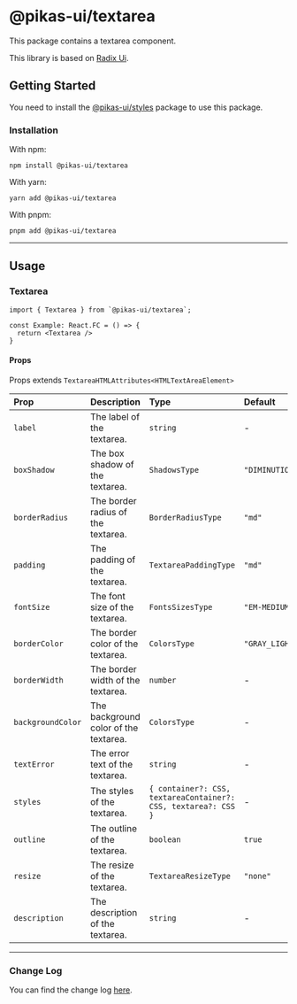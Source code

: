 # @pikas-ui/textarea

This package contains a textarea component.

This library is based on [Radix Ui](https://www.radix-ui.com/).

## Getting Started

You need to install the [@pikas-ui/styles](../styles/README.md) package to use this package.

### Installation

With npm:

```
npm install @pikas-ui/textarea
```

With yarn:

```
yarn add @pikas-ui/textarea
```

With pnpm:

```
pnpm add @pikas-ui/textarea
```

---

## Usage

### Textarea
```tsx
import { Textarea } from `@pikas-ui/textarea`;

const Example: React.FC = () => {
  return <Textarea />
}
```

#### Props
Props extends `TextareaHTMLAttributes<HTMLTextAreaElement>`

| Prop              | Description                           | Type                                                           | Default          |
| :---------------- | :------------------------------------ | :------------------------------------------------------------- | :--------------- |
| `label`           | The label of the textarea.            | `string`                                                       | -                |
| `boxShadow`       | The box shadow of the textarea.       | `ShadowsType`                                                  | `"DIMINUTION_1"` |
| `borderRadius`    | The border radius of the textarea.    | `BorderRadiusType`                                             | `"md"`           |
| `padding`         | The padding of the textarea.          | `TextareaPaddingType`                                          | `"md"`           |
| `fontSize`        | The font size of the textarea.        | `FontsSizesType`                                               | `"EM-MEDIUM"`    |
| `borderColor`     | The border color of the textarea.     | `ColorsType`                                                   | `"GRAY_LIGHTER"` |
| `borderWidth`     | The border width of the textarea.     | `number`                                                       | -                |
| `backgroundColor` | The background color of the textarea. | `ColorsType`                                                   | -                |
| `textError`       | The error text of the textarea.       | `string`                                                       | -                |
| `styles`          | The styles of the textarea.           | `{ container?: CSS, textareaContainer?: CSS, textarea?: CSS }` | -                |
| `outline`         | The outline of the textarea.          | `boolean`                                                      | `true`           |
| `resize`          | The resize of the textarea.           | `TextareaResizeType`                                           | `"none"`         |
| `description`     | The description of the textarea.      | `string`                                                       | -                |

---

### Change Log
You can find the change log [here](CHANGELOG.md).